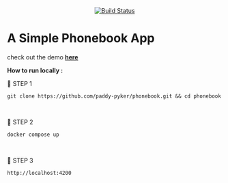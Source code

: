 <div align="center">
  
<a href="https://us-east-1.console.aws.amazon.com/codesuite/codebuild/846624869355/projects/phonebook/history?region=us-east-1&builds-meta=eyJmIjp7InRleHQiOiIifSwicyI6e30sIm4iOjIwLCJpIjowfQ" title="AWS CodeBuild">
   
   <img src= "https://codebuild.us-east-1.amazonaws.com/badges?uuid=eyJlbmNyeXB0ZWREYXRhIjoicmhxQ2l2NnFMV0dpKzdzMVpVQUM1cW1GdnlyZG5lYmFSUVRvdmlkRC9VNWdQalZ0bTREeXdWYkJzZ2M4Sm1adk45blN2M1VGTXdlaHNYU0ZhV2J0Y0VFPSIsIml2UGFyYW1ldGVyU3BlYyI6IjY2Rkl4Z0VTeHR1aklZLzAiLCJtYXRlcmlhbFNldFNlcmlhbCI6MX0%3D&branch=main" alt="Build Status" />
   
</a>
</div>


# A Simple Phonebook App


check out the demo **[here](https://phonebook.pyker.click)**

**How to run locally :**

🎯  STEP 1

    git clone https://github.com/paddy-pyker/phonebook.git && cd phonebook

<br>

🎯 STEP 2

    docker compose up

<br>

🎯 STEP 3

    http://localhost:4200

